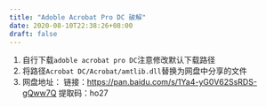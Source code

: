 ```yaml
---
title: "Adoble Acrobat Pro DC 破解"
date: 2020-08-10T22:38:26+08:00
draft: false
---
```


1. 自行下载`adoble acrobat pro DC`注意修改默认下载路径
2. 将路径`Acrobat DC/Acrobat/amtlib.dll`替换为网盘中分享的文件
3. 网盘地址：
链接：https://pan.baidu.com/s/1Ya4-yG0V62SsRDS-gQww7Q 
提取码：ho27